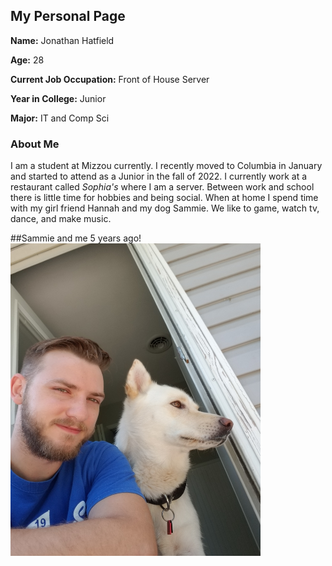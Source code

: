## My Personal Page

**Name:** Jonathan Hatfield

**Age:** 28

**Current Job Occupation:** Front of House Server

**Year in College:** Junior

**Major:** IT and Comp Sci

### About Me

I am a student at Mizzou currently. I recently moved to Columbia in January and started to attend as a Junior in the fall of 2022. I currently work at a restaurant called _Sophia's_ where I am a server. Between work and school there is little time for hobbies and being social. When at home I spend time with my girl friend Hannah and my dog Sammie. We like to game, watch tv, dance, and make music. 

##Sammie and me 5 years ago!
<img src="sammie_and_me.jpeg" alt="MarineGEO circle logo" style="height: 500px; width:400px;"/>
